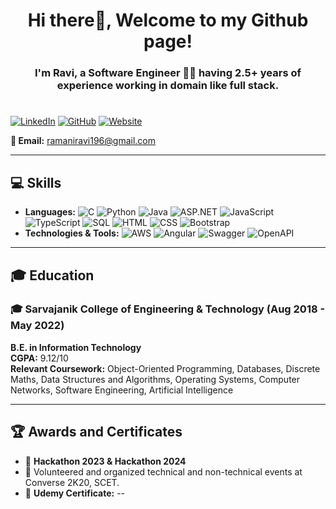 <h1 align="center">Hi there👋, Welcome to my Github page!</h1>
<h3 align="center">I'm Ravi, a Software Engineer 🧑‍💻 having 2.5+ years of experience working in domain like full stack.</h3>
<h1></h1>

[![LinkedIn](https://img.shields.io/badge/LinkedIn-blue?style=for-the-badge&logo=linkedin)](https://www.linkedin.com/in/ravi-ramani-65a12017b/)
[![GitHub](https://img.shields.io/badge/GitHub-black?style=for-the-badge&logo=github)](https://github.com/RamaniRavi)
[![Website](https://img.shields.io/badge/Website-green?style=for-the-badge&logo=netlify)](https://ravi-ramani.netlify.app/)

**📧 Email:** ramaniravi196@gmail.com

---

## 💻 Skills

- **Languages:** ![C](https://img.shields.io/badge/-C/C%23-00599C?style=flat-square&logo=c) ![Python](https://img.shields.io/badge/-Python-3776AB?style=flat-square&logo=python) ![Java](https://img.shields.io/badge/-Java-007396?style=flat-square&logo=java) ![ASP.NET](https://img.shields.io/badge/-ASP.NET-512BD4?style=flat-square&logo=.net) ![JavaScript](https://img.shields.io/badge/-JavaScript-F7DF1E?style=flat-square&logo=javascript) ![TypeScript](https://img.shields.io/badge/-TypeScript-3178C6?style=flat-square&logo=typescript) ![SQL](https://img.shields.io/badge/-SQL-CC2927?style=flat-square&logo=microsoft-sql-server) ![HTML](https://img.shields.io/badge/-HTML-E34F26?style=flat-square&logo=html5) ![CSS](https://img.shields.io/badge/-CSS-1572B6?style=flat-square&logo=css3) ![Bootstrap](https://img.shields.io/badge/-Bootstrap-563D7C?style=flat-square&logo=bootstrap)
- **Technologies & Tools:** ![AWS](https://img.shields.io/badge/-AWS-232F3E?style=flat-square&logo=amazon-aws) ![Angular](https://img.shields.io/badge/-Angular-DD0031?style=flat-square&logo=angular) ![Swagger](https://img.shields.io/badge/-Swagger-85EA2D?style=flat-square&logo=swagger) ![OpenAPI](https://img.shields.io/badge/-OpenAPI-6BA539?style=flat-square&logo=openapiinitiative)

---

## 🎓 Education

### 🎓 Sarvajanik College of Engineering & Technology (Aug 2018 - May 2022)
**B.E. in Information Technology**  
**CGPA:** 9.12/10  
**Relevant Coursework:** Object-Oriented Programming, Databases, Discrete Maths, Data Structures and Algorithms, Operating Systems, Computer Networks, Software Engineering, Artificial Intelligence

---

## 🏆 Awards and Certificates

- 🥇 **Hackathon 2023 & Hackathon 2024**
- 🎉 Volunteered and organized technical and non-technical events at Converse 2K20, SCET.
- 📜 **Udemy Certificate:** --
